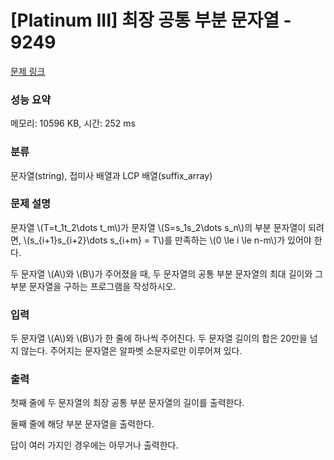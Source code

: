 # [Platinum III] 최장 공통 부분 문자열 - 9249 

[문제 링크](https://www.acmicpc.net/problem/9249) 

### 성능 요약

메모리: 10596 KB, 시간: 252 ms

### 분류

문자열(string), 접미사 배열과 LCP 배열(suffix_array)

### 문제 설명

<p>문자열 \(T=t_1t_2\dots t_m\)가 문자열 \(S=s_1s_2\dots s_n\)의 부분 문자열이 되려면, \(s_{i+1}s_{i+2}\dots s_{i+m} = T\)를 만족하는 \(0 \le i \le n-m\)가 있어야 한다.</p>

<p>두 문자열 \(A\)와 \(B\)가 주어졌을 때, 두 문자열의 공통 부분 문자열의 최대 길이와 그 부분 문자열을 구하는 프로그램을 작성하시오.</p>

### 입력 

 <p>두 문자열 \(A\)와 \(B\)가 한 줄에 하나씩 주어진다. 두 문자열 길이의 합은 20만을 넘지 않는다. 주어지는 문자열은 알파벳 소문자로만 이루어져 있다.</p>

### 출력 

 <p>첫째 줄에 두 문자열의 최장 공통 부분 문자열의 길이를 출력한다.</p>

<p>둘째 줄에 해당 부분 문자열을 출력한다.</p>

<p>답이 여러 가지인 경우에는 아무거나 출력한다.</p>

